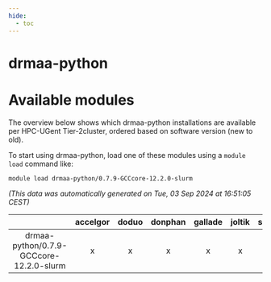 ```yaml
---
hide:
  - toc
---
```


drmaa-python
============

# Available modules


The overview below shows which drmaa-python installations are available per HPC-UGent Tier-2cluster, ordered based on software version (new to old).

To start using drmaa-python, load one of these modules using a `module load` command like:

```shell
module load drmaa-python/0.7.9-GCCcore-12.2.0-slurm
```

*(This data was automatically generated on Tue, 03 Sep 2024 at 16:51:05 CEST)*  

| |accelgor|doduo|donphan|gallade|joltik|shinx|skitty|
| :---: | :---: | :---: | :---: | :---: | :---: | :---: | :---: |
|drmaa-python/0.7.9-GCCcore-12.2.0-slurm|x|x|x|x|x|-|x|
